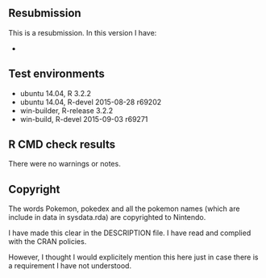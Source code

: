## Resubmission
This is a resubmission. In this version I have:

* 

## Test environments
* ubuntu 14.04, R 3.2.2
* ubuntu 14.04, R-devel 2015-08-28 r69202
* win-builder, R-release 3.2.2 
* win-build, R-devel 2015-09-03 r69271

## R CMD check results

There were no warnings or notes.

## Copyright 

The words Pokemon, pokedex and all the pokemon names (which are include in data in sysdata.rda) are copyrighted to Nintendo.

I have made this clear in the DESCRIPTION file. I have read and complied with the CRAN policies. 

However, I thought I would explicitely mention this here just in case there is a requirement I have not understood.

